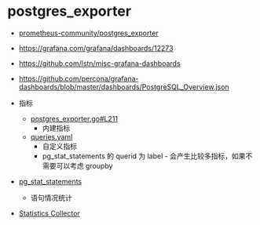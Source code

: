 # postgres_exporter

- [prometheus-community/postgres_exporter](https://github.com/prometheus-community/postgres_exporter)
- https://grafana.com/grafana/dashboards/12273
- https://github.com/lstn/misc-grafana-dashboards
- https://github.com/percona/grafana-dashboards/blob/master/dashboards/PostgreSQL_Overview.json

- 指标
  - [postgres_exporter.go#L211](https://github.com/prometheus-community/postgres_exporter/blob/8531abac469ebb163ae9e4758e36d2ea9e6a3fcd/cmd/postgres_exporter/postgres_exporter.go#L211)
    - 内建指标
  - [queries.yaml](https://github.com/prometheus-community/postgres_exporter/blob/master/queries.yaml)
    - 自定义指标
    - pg_stat_statements 的 querid 为 label - 会产生比较多指标，如果不需要可以考虑 groupby
- [pg_stat_statements](https://www.postgresql.org/docs/current/pgstatstatements.html)
  - 语句情况统计
- [Statistics Collector](https://www.postgresql.org/docs/current/monitoring-stats.html)
